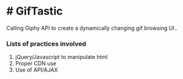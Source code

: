 <h1># GifTastic</h1>
<p>Calling Giphy API to create a dynamically changing gif browsing UI..</p>
<h3>Lists of practices involved</h3>
<ol>
  <li>jQuery/Javascript to manipulate html</li>
  <li>Proper CDN use</li>
  <li>Use of API/AJAX</li>
 </ol>
